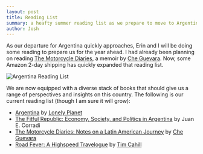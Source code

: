 ```yaml
---
layout: post
title: Reading List
summary: a heafty summer reading list as we prepare to move to Argentina
author: Josh
---
```


As our departure for Argentina quickly approaches, Erin and I will be doing
some reading to prepare us for the year ahead. I had already been planning
on reading
[The Motorcycle Diaries](http://en.wikipedia.org/wiki/The_Motorcycle_Diaries_%28book%29),
a memoir by
[Che Guevara](http://en.wikipedia.org/wiki/Ernesto_%22Che%22_Guevara).
Now, some Amazon 2-day shipping has quickly expanded that reading list.

![Argentina Reading List](http://i.imgur.com/UuqgDhf.jpg)

We are now equipped with a diverse stack of books that should give us a
range of perspectives and insights on this country. The following is our
current reading list (though I am sure it will grow):

- [Argentina](http://www.amazon.com/Lonely-Planet-Argentina-Country-Guide/dp/174220015X)
by [Lonely Planet](http://www.lonelyplanet.com/)
- [The Fitful Republic: Economy, Society, and Politics in
  Argentina](http://www.amazon.com/The-Fitful-Republic-Argentina-Perspectives/dp/0813301106)
  by Juan E. Corradi
- [The Motorcycle Diaries: Notes on a Latin American Journey](http://en.wikipedia.org/wiki/The_Motorcycle_Diaries_%28book%29)
by [Che Guevara](http://en.wikipedia.org/wiki/Ernesto_%22Che%22_Guevara)
- [Road Fever: A Highspeed Travelogue](http://www.amazon.com/Road-Fever-Tim-Cahill/dp/0394758374)
by [Tim Cahill](http://en.wikipedia.org/wiki/Tim%5FCahill%5F%28writer%29)
